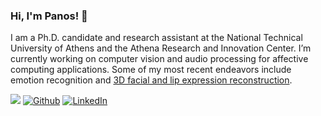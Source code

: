 ### Hi, I'm Panos! 👋

I am a Ph.D. candidate and research assistant at the National Technical University of Athens and the Athena Research and Innovation Center. I’m currently working on computer vision and audio processing for affective computing applications. Some of my most recent endeavors include emotion recognition and [3D facial and lip expression reconstruction](https://github.com/filby89/spectre).

<p>
<a href="https://scholar.google.com/citations?user=Z3Z8ipkAAAAJ&hl=en" target="_blank"><img src="https://img.shields.io/badge/-Scholar-326ac5?style=for-the-badge&logo=Google-Scholar&logoColor=white"></img></a>
<a href="https://github.com/filby89" target="_blank"><img alt="Github" src="https://img.shields.io/badge/GitHub-%2312100E.svg?&style=for-the-badge&logo=Github&logoColor=white" /></a> 
<a href="https://www.linkedin.com/in/pfilntisis" target="_blank"><img alt="LinkedIn" src="https://img.shields.io/badge/linkedin-%230077B5.svg?&style=for-the-badge&logo=linkedin&logoColor=white" /></a> 
</p>
